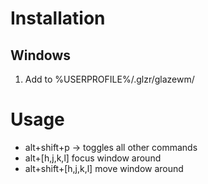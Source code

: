 # Installation
## Windows
1. Add to %USERPROFILE%/.glzr/glazewm/

# Usage
- alt+shift+p -> toggles all other commands
- alt+[h,j,k,l] focus window around
- alt+shift+[h,j,k,l] move window around
